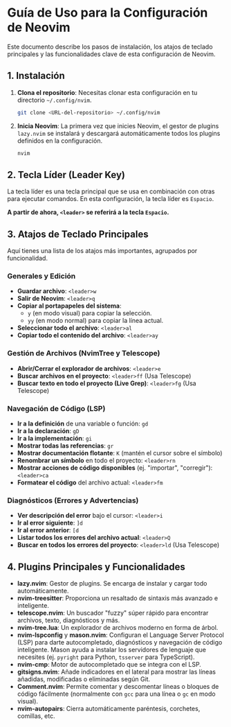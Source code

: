 # Guía de Uso para la Configuración de Neovim

Este documento describe los pasos de instalación, los atajos de teclado principales y las funcionalidades clave de esta configuración de Neovim.

## 1. Instalación

1.  **Clona el repositorio**:
    Necesitas clonar esta configuración en tu directorio `~/.config/nvim`.
    ```bash
    git clone <URL-del-repositorio> ~/.config/nvim
    ```

2.  **Inicia Neovim**:
    La primera vez que inicies Neovim, el gestor de plugins `lazy.nvim` se instalará y descargará automáticamente todos los plugins definidos en la configuración.
    ```bash
    nvim
    ```

## 2. Tecla Líder (Leader Key)

La tecla líder es una tecla principal que se usa en combinación con otras para ejecutar comandos. En esta configuración, la tecla líder es `Espacio`.

**A partir de ahora, `<leader>` se referirá a la tecla `Espacio`.**

## 3. Atajos de Teclado Principales

Aquí tienes una lista de los atajos más importantes, agrupados por funcionalidad.

### Generales y Edición
- **Guardar archivo**: `<leader>w`
- **Salir de Neovim**: `<leader>q`
- **Copiar al portapapeles del sistema**:
  - `y` (en modo visual) para copiar la selección.
  - `yy` (en modo normal) para copiar la línea actual.
- **Seleccionar todo el archivo**: `<leader>al`
- **Copiar todo el contenido del archivo**: `<leader>ay`

### Gestión de Archivos (NvimTree y Telescope)
- **Abrir/Cerrar el explorador de archivos**: `<leader>e`
- **Buscar archivos en el proyecto**: `<leader>ff` (Usa Telescope)
- **Buscar texto en todo el proyecto (Live Grep)**: `<leader>fg` (Usa Telescope)

### Navegación de Código (LSP)
- **Ir a la definición** de una variable o función: `gd`
- **Ir a la declaración**: `gD`
- **Ir a la implementación**: `gi`
- **Mostrar todas las referencias**: `gr`
- **Mostrar documentación flotante**: `K` (mantén el cursor sobre el símbolo)
- **Renombrar un símbolo** en todo el proyecto: `<leader>rn`
- **Mostrar acciones de código disponibles** (ej. "importar", "corregir"): `<leader>ca`
- **Formatear el código** del archivo actual: `<leader>fm`

### Diagnósticos (Errores y Advertencias)
- **Ver descripción del error** bajo el cursor: `<leader>i`
- **Ir al error siguiente**: `]d`
- **Ir al error anterior**: `[d`
- **Listar todos los errores del archivo actual**: `<leader>Q`
- **Buscar en todos los errores del proyecto**: `<leader>ld` (Usa Telescope)

## 4. Plugins Principales y Funcionalidades

- **lazy.nvim**: Gestor de plugins. Se encarga de instalar y cargar todo automáticamente.
- **nvim-treesitter**: Proporciona un resaltado de sintaxis más avanzado e inteligente.
- **telescope.nvim**: Un buscador "fuzzy" súper rápido para encontrar archivos, texto, diagnósticos y más.
- **nvim-tree.lua**: Un explorador de archivos moderno en forma de árbol.
- **nvim-lspconfig** y **mason.nvim**: Configuran el Language Server Protocol (LSP) para darte autocompletado, diagnósticos y navegación de código inteligente. Mason ayuda a instalar los servidores de lenguaje que necesites (ej. `pyright` para Python, `tsserver` para TypeScript).
- **nvim-cmp**: Motor de autocompletado que se integra con el LSP.
- **gitsigns.nvim**: Añade indicadores en el lateral para mostrar las líneas añadidas, modificadas o eliminadas según Git.
- **Comment.nvim**: Permite comentar y descomentar líneas o bloques de código fácilmente (normalmente con `gcc` para una línea o `gc` en modo visual).
- **nvim-autopairs**: Cierra automáticamente paréntesis, corchetes, comillas, etc.
